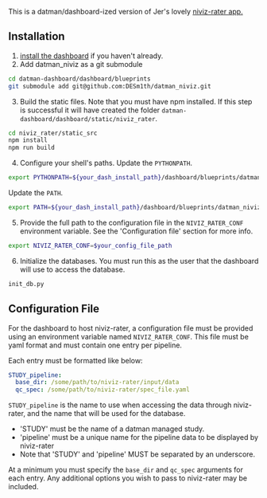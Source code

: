 This is a datman/dashboard-ized version of Jer's lovely [niviz-rater app.](https://github.com/jerdra/niviz-rater)

## Installation
1. [install the dashboard](http://imaging-genetics.camh.ca/datman-dashboard/installation.html) if you haven't already.
2. Add datman_niviz as a git submodule
```bash
cd datman-dashboard/dashboard/blueprints
git submodule add git@github.com:DESm1th/datman_niviz.git
```
3. Build the static files. Note that you must have npm installed. If this
step is successful it will have created the folder
`datman-dashboard/dashboard/static/niviz_rater`.
```bash
cd niviz_rater/static_src
npm install
npm run build
```
4. Configure your shell's paths. Update the `PYTHONPATH`.
```bash
export PYTHONPATH=${your_dash_install_path}/dashboard/blueprints/datman_niviz:${PYTHONPATH}
```
Update the `PATH`.
```bash
export PATH=${your_dash_install_path}/dashboard/blueprints/datman_niviz/niviz_rater/bin:${PATH}
```
5. Provide the full path to the configuration file in the
  `NIVIZ_RATER_CONF` environment variable. See the 'Configuration file' section
  for more info.
  ```bash
  export NIVIZ_RATER_CONF=$your_config_file_path
  ```
6. Initialize the databases. You must run this as the user that
the dashboard will use to access the database.
```bash
init_db.py
```

## Configuration File
For the dashboard to host niviz-rater, a configuration file must be provided
using an environment variable named `NIVIZ_RATER_CONF`. This file
must be yaml format and must contain one entry per pipeline.

Each entry must be formatted like below:
```YAML
STUDY_pipeline:
  base_dir: /some/path/to/niviz-rater/input/data
  qc_spec: /some/path/to/niviz-rater/spec_file.yaml
```

`STUDY_pipeline` is the name to use when accessing the data through
    niviz-rater, and the name that will be used for the database.
  - 'STUDY' must be the name of a datman managed study.
  - 'pipeline' must be a unique name for the pipeline data to be displayed
    by niviz-rater
  - Note that 'STUDY' and 'pipeline' MUST be separated by an underscore.

At a minimum you must specify the `base_dir` and `qc_spec` arguments for
each entry. Any additional options you wish to pass to niviz-rater may be
included.
